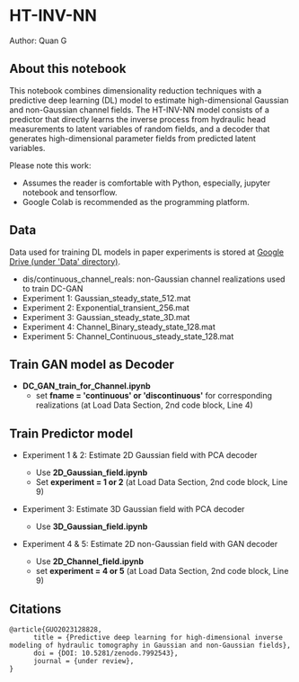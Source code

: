 # HT-INV-NN

Author: Quan G

## About this notebook

This notebook combines dimensionality reduction techniques with a predictive deep learning (DL) model to estimate high-dimensional Gaussian and non-Gaussian channel fields. The HT-INV-NN model consists of a predictor that directly learns the inverse process from hydraulic head measurements to latent variables of random fields, and a decoder that generates high-dimensional parameter fields from predicted latent variables.

Please note this work:
* Assumes the reader is comfortable with Python, especially, jupyter notebook and tensorflow.
* Google Colab is recommended as the programming platform.

## Data
Data used for training DL models in paper experiments is stored at 
[Google Drive (under 'Data' directory)](https://drive.google.com/drive/folders/1UHO5VSUCmDCAoPgBvuqNUF2s8HM5ofG0?usp=share_link).

* dis/continuous_channel_reals: non-Gaussian channel realizations used to train DC-GAN
* Experiment 1: Gaussian_steady_state_512.mat 
* Experiment 2: Exponential_transient_256.mat
* Experiment 3: Gaussian_steady_state_3D.mat
* Experiment 4: Channel_Binary_steady_state_128.mat
* Experiment 5: Channel_Continuous_steady_state_128.mat 

## Train GAN model as Decoder
- **DC_GAN_train_for_Channel.ipynb**
    - set **fname = 'continuous' or 'discontinuous'** for corresponding realizations (at Load Data Section, 2nd code block, Line 4)

## Train Predictor model
- Experiment 1 & 2: Estimate 2D Gaussian field with PCA decoder
    - Use **2D_Gaussian_field.ipynb**
    - Set **experiment = 1 or 2** (at Load Data Section, 2nd code block, Line 9)

- Experiment 3: Estimate 3D Gaussian field with PCA decoder 
    - Use **3D_Gaussian_field.ipynb**

- Experiment 4 & 5: Estimate 2D non-Gaussian field with GAN decoder 
    - Use **2D_Channel_field.ipynb**
    - set **experiment = 4 or 5** (at Load Data Section, 2nd code block, Line 9)


## Citations
```
@article{GUO2023128828,
      title = {Predictive deep learning for high-dimensional inverse modeling of hydraulic tomography in Gaussian and non-Gaussian fields},
      doi = {DOI: 10.5281/zenodo.7992543},
      journal = {under review},
}
```
[comment]: <> (      volume = {616},
      pages = {128828},
      year = {2023},
      issn = {0022-1694},
      doi = {https://doi.org/10.1016/j.jhydrol.2022.128828},
      url = {https://www.sciencedirect.com/science/article/pii/S0022169422013981},
      author = {Quan Guo and Yue Zhao and Chunhui Lu and Jian Luo})

